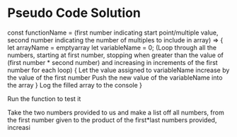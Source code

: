 # Pseudo Code Solution

const functionName = (first number indicating start point/multiple value, second number indicating the number of multiples to include in array) => {
    let arrayName = emptyarray
    let variableName = 0;
    (Loop through all the numbers, starting at first number, stopping when greater than the value of (first number * second number) and increasing in increments of the first number for each loop) {
        Let the value assigned to variableName increase by the value of the first number
        Push the new value of the variableName into the array
    }
    Log the filled array to the console
}

Run the function to test it

Take the two numbers provided to us and make a list off all numbers, from the first number given to the product of the first*last numbers provided, increasi

